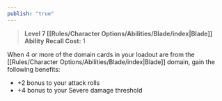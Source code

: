 ```yaml
---
publish: "true"
---
```

> **Level 7 [[Rules/Character Options/Abilities/Blade/index|Blade]] Ability**
> **Recall Cost:** 1

When 4 or more of the domain cards in your loadout are from the [[Rules/Character Options/Abilities/Blade/index|Blade]] domain, gain the following benefits:

- +2 bonus to your attack rolls
- +4 bonus to your Severe damage threshold
